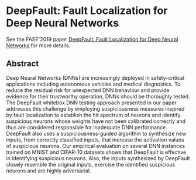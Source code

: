 # DeepFault: Fault Localization for Deep Neural Networks

See the FASE'2019 paper [DeepFault: Fault Localization for Deep Neural Networks](https://arxiv.org/abs/1902.05974) for more details.

## Abstract
Deep Neural Networks (DNNs) are increasingly deployed in safety-critical applications including autonomous vehicles and medical diagnostics. To reduce the residual risk for unexpected DNN behaviour and provide evidence for their trustworthy operation, DNNs should be thoroughly tested. The DeepFault whitebox DNN testing approach presented in our paper addresses this challenge by employing suspiciousness measures inspired by fault localization to establish the hit spectrum of neurons and identify suspicious neurons whose weights have not been calibrated correctly and thus are considered responsible for inadequate DNN performance. DeepFault also uses a suspiciousness-guided algorithm to synthesize new inputs, from correctly classified inputs, that increase the activation values of suspicious neurons. Our empirical evaluation on several DNN instances trained on MNIST and CIFAR-10 datasets shows that DeepFault is effective in identifying suspicious neurons. Also, the inputs synthesized by DeepFault closely resemble the original inputs, exercise the identified suspicious neurons and are highly adversarial.
